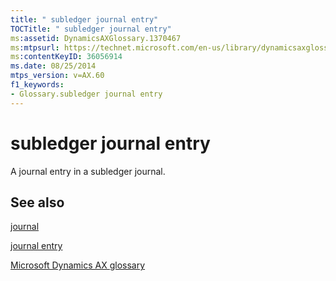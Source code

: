 ```yaml
---
title: " subledger journal entry"
TOCTitle: " subledger journal entry"
ms:assetid: DynamicsAXGlossary.1370467
ms:mtpsurl: https://technet.microsoft.com/en-us/library/dynamicsaxglossary.1370467(v=AX.60)
ms:contentKeyID: 36056914
ms.date: 08/25/2014
mtps_version: v=AX.60
f1_keywords:
- Glossary.subledger journal entry
---
```


# subledger journal entry

A journal entry in a subledger journal.

## See also

[journal](journal.md)

[journal entry](journal-entry.md)

[Microsoft Dynamics AX glossary](glossary/microsoft-dynamics-ax-glossary.md)

  


